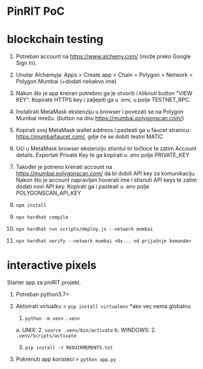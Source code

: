 # PinRIT PoC

# blockchain testing
1. Potreban account na <a href="https://www.alchemy.com/">https://www.alchemy.com/</a> (može preko Google Sign In).
2. Unutar Alchemyja: Apps > Create app > Chain = Polygon > Network = Polygon Mumbai (+dodati nekakvo ime)
3. Nakon što je app kreiran potrebno ga je otvoriti i kliknuti button "VIEW KEY". Kopirate HTTPS key i zaljepiti ga u .env, u polje TESTNET_RPC.
4. Instalirati MetaMask ekstenziju u browser i povezati se na Polygon Mumbai mrežu. (button na dnu <a href="https://mumbai.polygonscan.com/">https://mumbai.polygonscan.com/</a>)
5. Kopirati svoj MetaMask wallet address i pasteati ga u faucet stranicu: <a href="https://mumbaifaucet.com/">https://mumbaifaucet.com/</a>, gdje će se dobiti testni MATIC
6. Ući u MetaMask browser ekstenziju stisntui tri točkice te zatim Account details. Exportati Private Key te ga kopirati u .env polje PRIVATE_KEY
7. Također je potreno kreirati account na <a href="https://mumbai.polygonscan.com/">https://mumbai.polygonscan.com/</a> da bi dobili API key za komunikaciju. Nakon što je account napravljen hoverati ime i stisnuti API keys te zatim dodati novi API key. Kopirati ga i pasteati u .env polje POLYGONSCAN_API_KEY

8. `npm install`
9. `npx hardhat compile`
10. `npx hardhat run scripts/deploy.js --network mumbai`
11. `npx hardhat verify --network mumbai <0x... od prijašnje komande>`


# interactive pixels
Starter app za pinRIT projekt.
1. Potreban python3.7+
2. Aktivirati virtualku > `pip install virtualenv` *ako vec nema globalno
    1. `python -m venv .venv`

    a. UNIX:
    2. `source .venv/bin/activate`
    b. WINDOWS:
    2. `.venv/Scripts/activate`

    3. `pip install -r REQUIRMEMENTS.txt`

3. Pokrenuti app koristeci > `python app.py`
